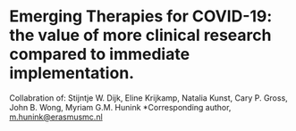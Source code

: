 # Emerging Therapies for COVID-19: the value of more clinical research compared to immediate implementation.
Collabration of: Stijntje W. Dijk, Eline Krijkamp, Natalia Kunst, Cary P. Gross, John B. Wong, Myriam G.M. Hunink
*Corresponding author, m.hunink@erasmusmc.nl
